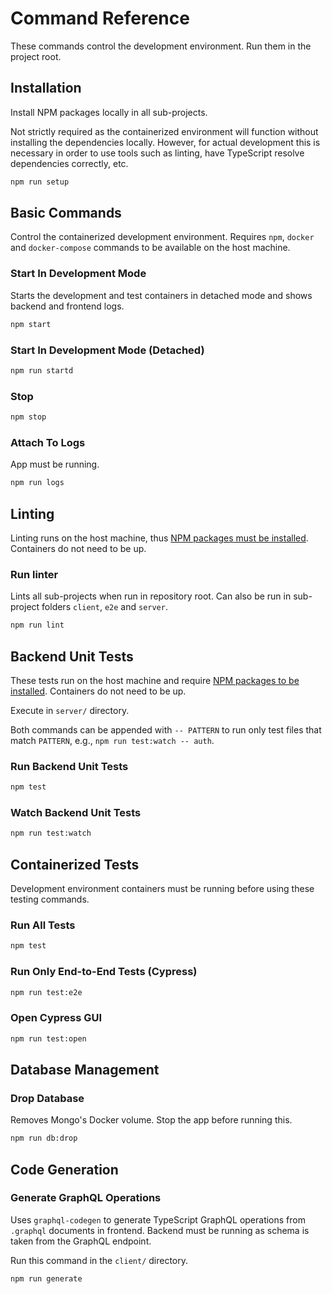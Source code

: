 # Command Reference

These commands control the development environment. Run them in the project root.

## Installation

Install NPM packages locally in all sub-projects.

Not strictly required as the containerized environment will function without installing the dependencies locally. However, for actual development this is necessary in order to use tools such as linting, have TypeScript resolve dependencies correctly, etc.

```bash
npm run setup
```

## Basic Commands

Control the containerized development environment. Requires `npm`, `docker` and `docker-compose` commands to be available on the host machine.

### Start In Development Mode

Starts the development and test containers in detached mode and shows backend and frontend logs.

```bash
npm start
```

### Start In Development Mode (Detached)

```bash
npm run startd
```

### Stop

```bash
npm stop
```

### Attach To Logs

App must be running.

```bash
npm run logs
```

## Linting

Linting runs on the host machine, thus [NPM packages must be installed](#installation). Containers do not need to be up.

### Run linter

Lints all sub-projects when run in repository root. Can also be run in sub-project folders `client`, `e2e` and `server`.

```bash
npm run lint
```

## Backend Unit Tests

These tests run on the host machine and require [NPM packages to be installed](#installation). Containers do not need to be up.

Execute in `server/` directory.

Both commands can be appended with `-- PATTERN` to run only test files that match `PATTERN`, e.g., `npm run test:watch -- auth`.

### Run Backend Unit Tests

```bash
npm test
```

### Watch Backend Unit Tests

```bash
npm run test:watch
```

## Containerized Tests

Development environment containers must be running before using these testing commands.

### Run All Tests

```bash
npm test
```

### Run Only End-to-End Tests (Cypress)

```bash
npm run test:e2e
```

### Open Cypress GUI

```bash
npm run test:open
```

## Database Management

### Drop Database

Removes Mongo's Docker volume. Stop the app before running this.

```bash
npm run db:drop
```

## Code Generation

### Generate GraphQL Operations

Uses `graphql-codegen` to generate TypeScript GraphQL operations from `.graphql` documents in frontend. Backend must be running as schema is taken from the GraphQL endpoint.

Run this command in the `client/` directory.

```bash
npm run generate
```
